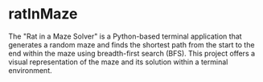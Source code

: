 # ratInMaze
The "Rat in a Maze Solver" is a Python-based terminal application that generates a random maze and finds the shortest path from the start to the end within the maze using breadth-first search (BFS). This project offers a visual representation of the maze and its solution within a terminal environment.
